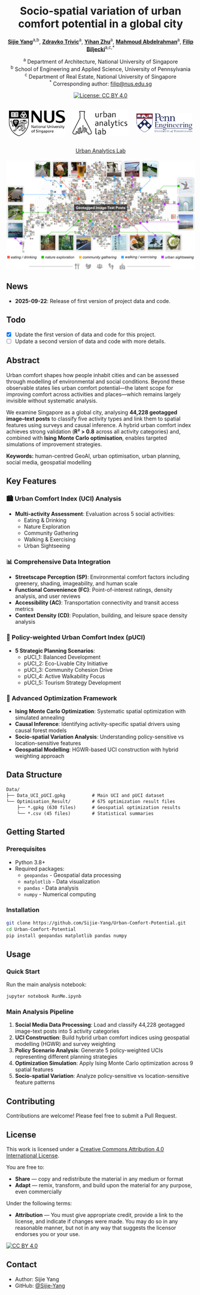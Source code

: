 # <div align="center">Socio-spatial variation of urban comfort potential in a global city</div>

<div align="center">

**[Sijie Yang](https://sijie-yang.com)**<sup>a,b</sup>, **[Zdravko Trivic]()**<sup>a</sup>, **[Yihan Zhu]()**<sup>a</sup>, **[Mahmoud Abdelrahman]()**<sup>a</sup>, **[Filip Biljecki](https://filipbiljecki.com)**<sup>a,c,*</sup>

<sup>a</sup> Department of Architecture, National University of Singapore  
<sup>b</sup> School of Engineering and Applied Science, University of Pennsylvania  
<sup>c</sup> Department of Real Estate, National University of Singapore  
<sup>*</sup> Corresponding author: filip@nus.edu.sg

</div>

<div align="center">

[![License: CC BY 4.0](https://img.shields.io/badge/License-CC_BY_4.0-lightgrey.svg)](https://creativecommons.org/licenses/by/4.0/)

</div>

<br>

<div align="center">
<div style="display: flex; justify-content: center; align-items: center; gap: 20px; margin-bottom: 30px;">
<img src="./Img/DoA Logo.jpg" alt="DoA Logo" width="150"/>
<img src="./Img/UAL Logo.jpg" alt="UAL Logo" width="150"/>
<img src="./Img/Penn Logo.png" alt="Penn Logo" width="150"/>

</div>
<a href="https://ual.sg">Urban Analytics Lab</a>
</div>

<br>

<div align="center">

<img src="./Img/social_media_post_mapping.png" alt="Social Media Post Mapping" width="600"/>

</div>

## News

- **2025-09-22**: Release of first version of project data and code.

## Todo

- [x] Update the first version of data and code for this project.
- [ ] Update a second version of data and code with more details.

## Abstract

Urban comfort shapes how people inhabit cities and can be assessed through modelling of environmental and social conditions. Beyond these observable states lies urban comfort potential—the latent scope for improving comfort across activities and places—which remains largely invisible without systematic analysis. 

We examine Singapore as a global city, analysing **44,228 geotagged image–text posts** to classify five activity types and link them to spatial features using surveys and causal inference. A hybrid urban comfort index achieves strong validation (**R² > 0.8** across all activity categories) and, combined with **Ising Monte Carlo optimisation**, enables targeted simulations of improvement strategies.

**Keywords:** human-centred GeoAI, urban optimisation, urban planning, social media, geospatial modelling

## Key Features

### 🏙️ Urban Comfort Index (UCI) Analysis
- **Multi-activity Assessment**: Evaluation across 5 social activities:
  - Eating & Drinking
  - Nature Exploration  
  - Community Gathering
  - Walking & Exercising
  - Urban Sightseeing

### 📊 Comprehensive Data Integration
- **Streetscape Perception (SP)**: Environmental comfort factors including greenery, shading, imageability, and human scale
- **Functional Convenience (FC)**: Point-of-interest ratings, density analysis, and user reviews
- **Accessibility (AC)**: Transportation connectivity and transit access metrics
- **Context Density (CD)**: Population, building, and leisure space density analysis

### 🎯 Policy-weighted Urban Comfort Index (pUCI)
- **5 Strategic Planning Scenarios**:
  - pUCI_1: Balanced Development
  - pUCI_2: Eco-Livable City Initiative  
  - pUCI_3: Community Cohesion Drive
  - pUCI_4: Active Walkability Focus
  - pUCI_5: Tourism Strategy Development

### 🔧 Advanced Optimization Framework
- **Ising Monte Carlo Optimization**: Systematic spatial optimization with simulated annealing
- **Causal Inference**: Identifying activity-specific spatial drivers using causal forest models
- **Socio-spatial Variation Analysis**: Understanding policy-sensitive vs location-sensitive features
- **Geospatial Modelling**: HGWR-based UCI construction with hybrid weighting approach

## Data Structure

```
Data/
├── Data_UCI_pUCI.gpkg          # Main UCI and pUCI dataset
└── Optimisation_Result/        # 675 optimization result files
    ├── *.gpkg (630 files)      # Geospatial optimization results
    └── *.csv (45 files)        # Statistical summaries
```

## Getting Started

### Prerequisites

- Python 3.8+
- Required packages:
  - `geopandas` - Geospatial data processing
  - `matplotlib` - Data visualization
  - `pandas` - Data analysis
  - `numpy` - Numerical computing

### Installation

```bash
git clone https://github.com/Sijie-Yang/Urban-Comfort-Potential.git
cd Urban-Comfort-Potential
pip install geopandas matplotlib pandas numpy
```

## Usage

### Quick Start
Run the main analysis notebook:
```bash
jupyter notebook RunMe.ipynb
```

### Main Analysis Pipeline

1. **Social Media Data Processing**: Load and classify 44,228 geotagged image-text posts into 5 activity categories
2. **UCI Construction**: Build hybrid urban comfort indices using geospatial modelling (HGWR) and survey weighting
3. **Policy Scenario Analysis**: Generate 5 policy-weighted UCIs representing different planning strategies
4. **Optimization Simulation**: Apply Ising Monte Carlo optimization across 9 spatial features
5. **Socio-spatial Variation**: Analyze policy-sensitive vs location-sensitive feature patterns

## Contributing

Contributions are welcome! Please feel free to submit a Pull Request.

## License

This work is licensed under a [Creative Commons Attribution 4.0 International License](https://creativecommons.org/licenses/by/4.0/).

You are free to:
- **Share** — copy and redistribute the material in any medium or format
- **Adapt** — remix, transform, and build upon the material for any purpose, even commercially

Under the following terms:
- **Attribution** — You must give appropriate credit, provide a link to the license, and indicate if changes were made. You may do so in any reasonable manner, but not in any way that suggests the licensor endorses you or your use.

[![CC BY 4.0](https://i.creativecommons.org/l/by/4.0/88x31.png)](https://creativecommons.org/licenses/by/4.0/)

## Contact

- Author: Sijie Yang
- GitHub: [@Sijie-Yang](https://github.com/Sijie-Yang)
